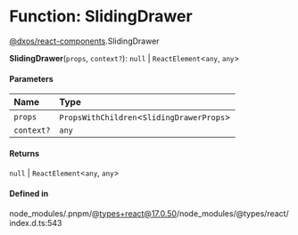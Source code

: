 # Function: SlidingDrawer

[@dxos/react-components](../modules/dxos_react_components.md).SlidingDrawer

**SlidingDrawer**(`props`, `context?`): ``null`` \| `ReactElement`<`any`, `any`\>

#### Parameters

| Name | Type |
| :------ | :------ |
| `props` | `PropsWithChildren`<`SlidingDrawerProps`\> |
| `context?` | `any` |

#### Returns

``null`` \| `ReactElement`<`any`, `any`\>

#### Defined in

node_modules/.pnpm/@types+react@17.0.50/node_modules/@types/react/index.d.ts:543
